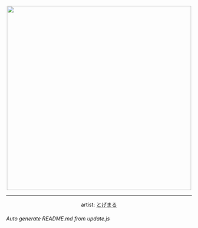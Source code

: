 
<p align="center">
  <img width="500" src="https://nekos.best/api/v2/neko/0683.png">
  <hr/>
  <center>
    artist: <a href="https://www.pixiv.net/en/artworks/98330107">とげまる</a>
  </center>
</p>


###### Auto generate README.md from update.js

